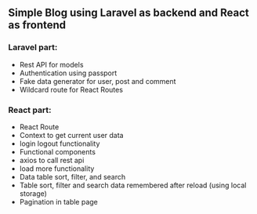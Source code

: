 ## Simple Blog using Laravel as backend and React as frontend 

### Laravel part:
- Rest API for models
- Authentication using passport
- Fake data generator for user, post and comment
- Wildcard route for React Routes

### React part:
- React Route
- Context to get current user data 
- login logout functionality  
- Functional components
- axios to call rest api
- load more functionality
- Data table sort, filter, and search
- Table sort, filter and search data remembered after reload (using local storage)
- Pagination in table page
